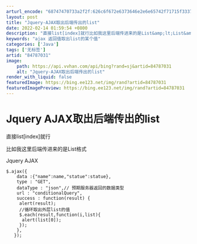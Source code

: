 ```yaml
---
arturl_encode: "68747470733a2f2f:626c6f672e6373646e2e6e65742f71715f3337393737323637:2f61727469636c652f64657461696c732f3834373837303331"
layout: post
title: "Jquery-AJAX取出后端传出的list"
date: 2022-02-14 01:59:54 +0800
description: "直接list[index]就行比如我这里后端传进来的是List&amp;lt;List&amp;gt"
keywords: "ajax 返回值取出list的某个值"
categories: ['Java']
tags: ['无标签']
artid: "84787031"
image:
    path: https://api.vvhan.com/api/bing?rand=sj&artid=84787031
    alt: "Jquery-AJAX取出后端传出的list"
render_with_liquid: false
featuredImage: https://bing.ee123.net/img/rand?artid=84787031
featuredImagePreview: https://bing.ee123.net/img/rand?artid=84787031
---
```


# Jquery AJAX取出后端传出的list

直接list[index]就行

比如我这里后端传进来的是List<List>格式
  
Jquery AJAX

```
$.ajax({
    data :{"name":name,"statue":statue},
    type : "GET",
    dataType : "json",// 预期服务器返回的数据类型
    url : "conditionalQuery",
    success : function(result) {
     alert(result);
     //循环取出外层list的值
     $.each(result,function(i,list){
      alert(list[0]);
     });
    },
   });

```